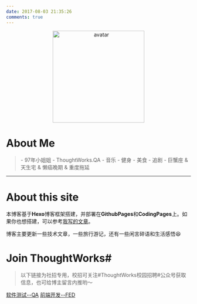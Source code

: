 ```yaml
---
date: 2017-08-03 21:35:26
comments: true
---
```


<center>
	<img src="https://i.loli.net/2019/05/16/5cdccb2b72aa099014.jpg" width = "250" height = "250" alt="avatar">
</center>



# About Me #

<blockquote class="blockquote-center">
- 97年小姐姐
- ThoughtWorks.QA
- 音乐 - 健身 - 美食 - 追剧
- 巨蟹座 & 天生宅 & 懒癌晚期 & 重度拖延
</blockquote>


----------


# About this site #



本博客基于**Hexo**博客框架搭建，并部署在**GithubPages**和**CodingPages**上。如果你也想搭建，可以参考[我写的文章](http://jmyblog.top/Hexo-GithubPages-CodingPages%E6%90%AD%E5%BB%BA%E8%87%AA%E5%B7%B1%E7%9A%84%E4%B8%AA%E4%BA%BA%E5%8D%9A%E5%AE%A2/#more)。

博客主要更新一些技术文章，一些旅行游记，还有一些闲言碎语和生活感悟:laughing:

# Join ThoughtWorks#

>以下链接为社招专用，校招可关注#ThoughtWorks校园招聘#公众号获取信息，也可给博主留言内推哟～

[软件测试--QA](https://grnh.se/c7524ec61)
[前端开发--FED](https://grnh.se/eeb019851)


